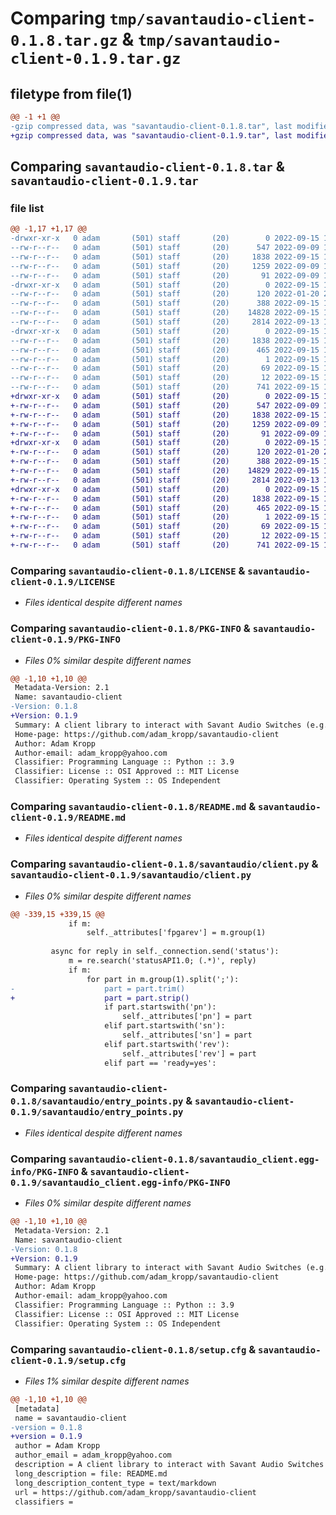 # Comparing `tmp/savantaudio-client-0.1.8.tar.gz` & `tmp/savantaudio-client-0.1.9.tar.gz`

## filetype from file(1)

```diff
@@ -1 +1 @@
-gzip compressed data, was "savantaudio-client-0.1.8.tar", last modified: Thu Sep 15 15:27:38 2022, max compression
+gzip compressed data, was "savantaudio-client-0.1.9.tar", last modified: Thu Sep 15 16:54:15 2022, max compression
```

## Comparing `savantaudio-client-0.1.8.tar` & `savantaudio-client-0.1.9.tar`

### file list

```diff
@@ -1,17 +1,17 @@
-drwxr-xr-x   0 adam       (501) staff       (20)        0 2022-09-15 15:27:38.317871 savantaudio-client-0.1.8/
--rw-r--r--   0 adam       (501) staff       (20)      547 2022-09-09 15:22:34.000000 savantaudio-client-0.1.8/LICENSE
--rw-r--r--   0 adam       (501) staff       (20)     1838 2022-09-15 15:27:38.317930 savantaudio-client-0.1.8/PKG-INFO
--rw-r--r--   0 adam       (501) staff       (20)     1259 2022-09-09 16:59:56.000000 savantaudio-client-0.1.8/README.md
--rw-r--r--   0 adam       (501) staff       (20)       91 2022-09-09 15:40:13.000000 savantaudio-client-0.1.8/pyproject.toml
-drwxr-xr-x   0 adam       (501) staff       (20)        0 2022-09-15 15:27:38.317089 savantaudio-client-0.1.8/savantaudio/
--rw-r--r--   0 adam       (501) staff       (20)      120 2022-01-20 21:30:52.000000 savantaudio-client-0.1.8/savantaudio/__init__.py
--rw-r--r--   0 adam       (501) staff       (20)      388 2022-09-15 15:27:11.000000 savantaudio-client-0.1.8/savantaudio/__version__.py
--rw-r--r--   0 adam       (501) staff       (20)    14828 2022-09-15 15:26:59.000000 savantaudio-client-0.1.8/savantaudio/client.py
--rw-r--r--   0 adam       (501) staff       (20)     2814 2022-09-13 16:15:28.000000 savantaudio-client-0.1.8/savantaudio/entry_points.py
-drwxr-xr-x   0 adam       (501) staff       (20)        0 2022-09-15 15:27:38.317785 savantaudio-client-0.1.8/savantaudio_client.egg-info/
--rw-r--r--   0 adam       (501) staff       (20)     1838 2022-09-15 15:27:38.000000 savantaudio-client-0.1.8/savantaudio_client.egg-info/PKG-INFO
--rw-r--r--   0 adam       (501) staff       (20)      465 2022-09-15 15:27:38.000000 savantaudio-client-0.1.8/savantaudio_client.egg-info/SOURCES.txt
--rw-r--r--   0 adam       (501) staff       (20)        1 2022-09-15 15:27:38.000000 savantaudio-client-0.1.8/savantaudio_client.egg-info/dependency_links.txt
--rw-r--r--   0 adam       (501) staff       (20)       69 2022-09-15 15:27:38.000000 savantaudio-client-0.1.8/savantaudio_client.egg-info/entry_points.txt
--rw-r--r--   0 adam       (501) staff       (20)       12 2022-09-15 15:27:38.000000 savantaudio-client-0.1.8/savantaudio_client.egg-info/top_level.txt
--rw-r--r--   0 adam       (501) staff       (20)      741 2022-09-15 15:27:38.318172 savantaudio-client-0.1.8/setup.cfg
+drwxr-xr-x   0 adam       (501) staff       (20)        0 2022-09-15 16:54:15.595349 savantaudio-client-0.1.9/
+-rw-r--r--   0 adam       (501) staff       (20)      547 2022-09-09 15:22:34.000000 savantaudio-client-0.1.9/LICENSE
+-rw-r--r--   0 adam       (501) staff       (20)     1838 2022-09-15 16:54:15.595410 savantaudio-client-0.1.9/PKG-INFO
+-rw-r--r--   0 adam       (501) staff       (20)     1259 2022-09-09 16:59:56.000000 savantaudio-client-0.1.9/README.md
+-rw-r--r--   0 adam       (501) staff       (20)       91 2022-09-09 15:40:13.000000 savantaudio-client-0.1.9/pyproject.toml
+drwxr-xr-x   0 adam       (501) staff       (20)        0 2022-09-15 16:54:15.594534 savantaudio-client-0.1.9/savantaudio/
+-rw-r--r--   0 adam       (501) staff       (20)      120 2022-01-20 21:30:52.000000 savantaudio-client-0.1.9/savantaudio/__init__.py
+-rw-r--r--   0 adam       (501) staff       (20)      388 2022-09-15 16:53:29.000000 savantaudio-client-0.1.9/savantaudio/__version__.py
+-rw-r--r--   0 adam       (501) staff       (20)    14829 2022-09-15 16:53:23.000000 savantaudio-client-0.1.9/savantaudio/client.py
+-rw-r--r--   0 adam       (501) staff       (20)     2814 2022-09-13 16:15:28.000000 savantaudio-client-0.1.9/savantaudio/entry_points.py
+drwxr-xr-x   0 adam       (501) staff       (20)        0 2022-09-15 16:54:15.595257 savantaudio-client-0.1.9/savantaudio_client.egg-info/
+-rw-r--r--   0 adam       (501) staff       (20)     1838 2022-09-15 16:54:15.000000 savantaudio-client-0.1.9/savantaudio_client.egg-info/PKG-INFO
+-rw-r--r--   0 adam       (501) staff       (20)      465 2022-09-15 16:54:15.000000 savantaudio-client-0.1.9/savantaudio_client.egg-info/SOURCES.txt
+-rw-r--r--   0 adam       (501) staff       (20)        1 2022-09-15 16:54:15.000000 savantaudio-client-0.1.9/savantaudio_client.egg-info/dependency_links.txt
+-rw-r--r--   0 adam       (501) staff       (20)       69 2022-09-15 16:54:15.000000 savantaudio-client-0.1.9/savantaudio_client.egg-info/entry_points.txt
+-rw-r--r--   0 adam       (501) staff       (20)       12 2022-09-15 16:54:15.000000 savantaudio-client-0.1.9/savantaudio_client.egg-info/top_level.txt
+-rw-r--r--   0 adam       (501) staff       (20)      741 2022-09-15 16:54:15.595643 savantaudio-client-0.1.9/setup.cfg
```

### Comparing `savantaudio-client-0.1.8/LICENSE` & `savantaudio-client-0.1.9/LICENSE`

 * *Files identical despite different names*

### Comparing `savantaudio-client-0.1.8/PKG-INFO` & `savantaudio-client-0.1.9/PKG-INFO`

 * *Files 0% similar despite different names*

```diff
@@ -1,10 +1,10 @@
 Metadata-Version: 2.1
 Name: savantaudio-client
-Version: 0.1.8
+Version: 0.1.9
 Summary: A client library to interact with Savant Audio Switches (e.g. SSA-3220).
 Home-page: https://github.com/adam_kropp/savantaudio-client
 Author: Adam Kropp
 Author-email: adam_kropp@yahoo.com
 Classifier: Programming Language :: Python :: 3.9
 Classifier: License :: OSI Approved :: MIT License
 Classifier: Operating System :: OS Independent
```

### Comparing `savantaudio-client-0.1.8/README.md` & `savantaudio-client-0.1.9/README.md`

 * *Files identical despite different names*

### Comparing `savantaudio-client-0.1.8/savantaudio/client.py` & `savantaudio-client-0.1.9/savantaudio/client.py`

 * *Files 0% similar despite different names*

```diff
@@ -339,15 +339,15 @@
             if m:
                 self._attributes['fpgarev'] = m.group(1)
         
         async for reply in self._connection.send('status'):
             m = re.search('statusAPI1.0; (.*)', reply)
             if m:
                 for part in m.group(1).split(';'):
-                    part = part.trim()
+                    part = part.strip()
                     if part.startswith('pn'):
                         self._attributes['pn'] = part
                     elif part.startswith('sn'):
                         self._attributes['sn'] = part
                     elif part.startswith('rev'):
                         self._attributes['rev'] = part
                     elif part == 'ready=yes':
```

### Comparing `savantaudio-client-0.1.8/savantaudio/entry_points.py` & `savantaudio-client-0.1.9/savantaudio/entry_points.py`

 * *Files identical despite different names*

### Comparing `savantaudio-client-0.1.8/savantaudio_client.egg-info/PKG-INFO` & `savantaudio-client-0.1.9/savantaudio_client.egg-info/PKG-INFO`

 * *Files 0% similar despite different names*

```diff
@@ -1,10 +1,10 @@
 Metadata-Version: 2.1
 Name: savantaudio-client
-Version: 0.1.8
+Version: 0.1.9
 Summary: A client library to interact with Savant Audio Switches (e.g. SSA-3220).
 Home-page: https://github.com/adam_kropp/savantaudio-client
 Author: Adam Kropp
 Author-email: adam_kropp@yahoo.com
 Classifier: Programming Language :: Python :: 3.9
 Classifier: License :: OSI Approved :: MIT License
 Classifier: Operating System :: OS Independent
```

### Comparing `savantaudio-client-0.1.8/setup.cfg` & `savantaudio-client-0.1.9/setup.cfg`

 * *Files 1% similar despite different names*

```diff
@@ -1,10 +1,10 @@
 [metadata]
 name = savantaudio-client
-version = 0.1.8
+version = 0.1.9
 author = Adam Kropp
 author_email = adam_kropp@yahoo.com
 description = A client library to interact with Savant Audio Switches (e.g. SSA-3220).
 long_description = file: README.md
 long_description_content_type = text/markdown
 url = https://github.com/adam_kropp/savantaudio-client
 classifiers =
```

